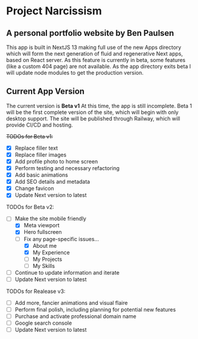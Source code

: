 # Project Narcissism

## A personal portfolio website by Ben Paulsen

This app is built in NextJS 13 making full use of the new Apps directory which will form the next generation of fluid
and regenerative Next apps, based on React server. As this feature is currently in beta, some features (like a custom
404 page) are not available. As the app directory exits beta I will update node modules to get the production version.

## Current App Version

The current version is **Beta v1** At this time, the app is still incomplete. Beta 1 will be the first complete version
of the site, which will begin with only desktop support. The site will be published through Railway, which will provide
CI/CD and hosting.

~~TODOs for Beta v1:~~

- [x] Replace filler text
- [x] Replace filler images
- [x] Add profile photo to home screen
- [x] Perform testing and necessary refactoring
- [x] Add basic animations
- [x] Add SEO details and metadata
- [x] Change favicon
- [x] Update Next version to latest

TODOs for Beta v2:

- [ ] Make the site mobile friendly
  - [x] Meta viewport
  - [x] Hero fullscreen
  - [ ] Fix any page-specific issues...
    - [x] About me
    - [x] My Experience
    - [ ] My Projects
    - [ ] My Skills
- [ ] Continue to update information and iterate
- [ ] Update Next version to latest

TODOs for Realease v3:

- [ ] Add more, fancier animations and visual flaire
- [ ] Perform final polish, including planning for potential new features
- [ ] Purchase and activate professional domain name
- [ ] Google search console
- [ ] Update Next version to latest
